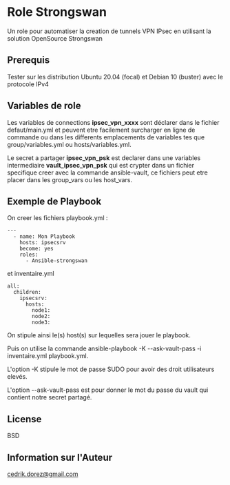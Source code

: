 Role Strongswan
===============

Un role pour automatiser la creation de tunnels VPN IPsec en utilisant la solution OpenSource Strongswan

Prerequis
----------

Tester sur les distribution Ubuntu 20.04 (focal) et Debian 10 (buster) avec le protocole IPv4

Variables de role
-----------------

Les variables de connections **ipsec_vpn_xxxx** sont déclarer dans le fichier defaut/main.yml et peuvent etre facilement surcharger en ligne de commande ou dans les differents emplacements de variables tes que group/variables.yml ou hosts/variables.yml.

Le secret a partager **ipsec_vpn_psk** est declarer dans une variables intermediaire **vault_ipsec_vpn_psk** qui est crypter dans un fichier specifique creer avec la commande ansible-vault, ce fichiers peut etre placer dans les group_vars ou les host_vars.


Exemple de Playbook
----------------

On creer les fichiers playbook.yml :

```
---
  - name: Mon Playbook
    hosts: ipsecsrv
    become: yes
    roles:
      - Ansible-strongswan

```
et inventaire.yml

```
all:
  children:
    ipsecsrv:
      hosts:
        node1:
        node2:
        node3:
```

On stipule ainsi le(s) host(s) sur lequelles sera jouer le playbook.

Puis on utilise la commande ansible-playbook -K --ask-vault-pass -i inventaire.yml playbook.yml.

L'option -K stipule le mot de passe SUDO pour avoir des droit utilisateurs elevés.

L'option --ask-vault-pass est pour donner le mot du passe du vault qui contient notre secret partagé.

License
-------

BSD

Information sur l'Auteur
------------------------

cedrik.dorez@gmail.com

